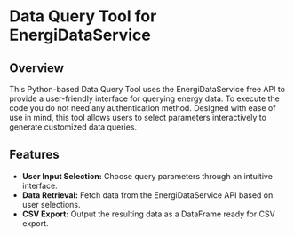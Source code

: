 # Data Query Tool for EnergiDataService

## Overview

This Python-based Data Query Tool uses the EnergiDataService free API to provide a user-friendly interface for querying energy data. To execute the code you do not need any authentication method. Designed with ease of use in mind, this tool allows users to select parameters interactively to generate customized data queries.

## Features

- **User Input Selection:** Choose query parameters through an intuitive interface.
- **Data Retrieval:** Fetch data from the EnergiDataService API based on user selections.
- **CSV Export:** Output the resulting data as a DataFrame ready for CSV export.
